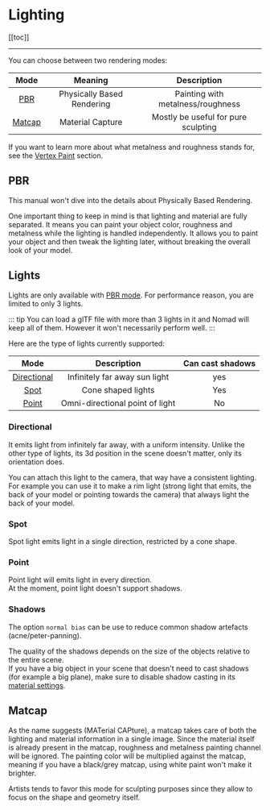 # Lighting

[[toc]]

---

You can choose between two rendering modes:

| Mode              | Meaning                    | Description                         |
| :---:             | :---:                      | :---:                               |
| [PBR](#pbr)       | Physically Based Rendering | Painting with metalness/roughness   |
| [Matcap](#matcap) | Material Capture           | Mostly be useful for pure sculpting |

If you want to learn more about what metalness and roughness stands for, see the [Vertex Paint](paint.md) section.


## PBR
This manual won't dive into the details about Physically Based Rendering.

One important thing to keep in mind is that lighting and material are fully separated.
It means you can paint your object color, roughness and metalness while the lighting is handled independently.
It allows you to paint your object and then tweak the lighting later, without breaking the overall look of your model.


## Lights
Lights are only available with [PBR mode](#pbr).
For performance reason, you are limited to only 3 lights.

::: tip
You can load a glTF file with more than 3 lights in it and Nomad will keep all of them.
However it won't necessarily perform well.
:::

Here are the type of lights currently supported:

| Mode                        | Description                      | Can cast shadows |
| :---:                       | :---:                            | :---: |
| [Directional](#directional) | Infinitely far away sun light    | yes   |
| [Spot](#spot)               | Cone shaped lights				 | Yes   |
| [Point](#point)             | Omni-directional point of light  | No    |

### Directional
It emits light from infinitely far away, with a uniform intensity.
Unlike the other type of lights, its 3d position in the scene doesn't matter, only its orientation does.

You can attach this light to the camera, that way have a consistent lighting.  
For example you can use it to make a rim light (strong light that emits, the back of your model or pointing towards the camera) that always light the back of your model.

### Spot
Spot light emits light in a single direction, restricted by a cone shape.

### Point
Point light will emits light in every direction.  
At the moment, point light doesn't support shadows.

### Shadows
The option `normal bias` can be use to reduce common shadow artefacts (acne/peter-panning).

The quality of the shadows depends on the size of the objects relative to the entire scene.  
If you have a big object in your scene that doesn't need to cast shadows (for example a big plane), make sure to disable shadow casting in its [material settings](material.md#cast-shadows).


## Matcap
As the name suggests (MATerial CAPture), a matcap takes care of both the lighting and material information in a single image.
Since the material itself is already present in the matcap, roughness and metalness painting channel will be ignored.
The painting color will be multiplied against the matcap, meaning if you have a black/grey matcap, using white paint won't make it brighter.

Artists tends to favor this mode for sculpting purposes since they allow to focus on the shape and geometry itself.
